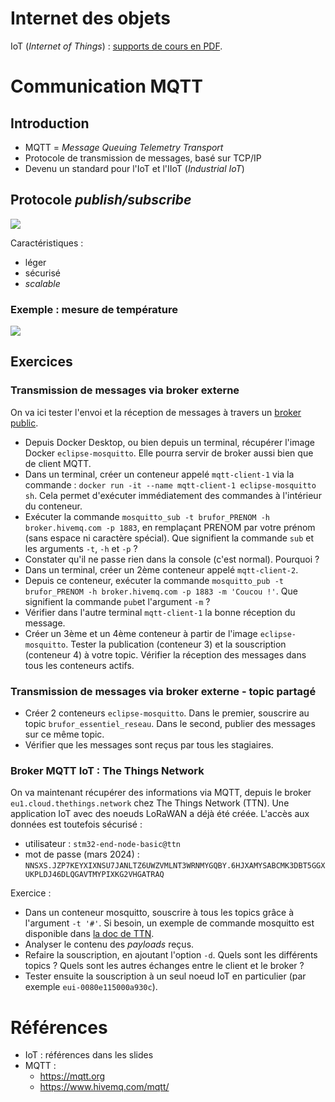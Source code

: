 # Internet des objets

IoT (*Internet of Things*) : [supports de cours en PDF](./5-eln-info%20IoT%20-%20G.%20Le%20Vaillant.pdf).

# Communication MQTT

## Introduction

- MQTT = *Message Queuing Telemetry Transport*
- Protocole de transmission de messages, basé sur TCP/IP
- Devenu un standard pour l'IoT et l'IIoT (*Industrial IoT*)

## Protocole *publish/subscribe*

![](https://www.hivemq.com/sb-assets/f/243938/1920x1080/d2bbcc60d9/mqtt-overview.webp)

Caractéristiques :
- léger
- sécurisé
- *scalable*

### Exemple : mesure de température

![](https://mqtt.org/assets/img/mqtt-publish-subscribe.png)



## Exercices

### Transmission de messages via broker externe

On va ici tester l'envoi et la réception de messages à travers un [broker public](https://www.hivemq.com/mqtt/public-mqtt-broker/).

- Depuis Docker Desktop, ou bien depuis un terminal, récupérer l'image Docker ```eclipse-mosquitto```. Elle pourra servir de broker aussi bien que de client MQTT.
- Dans un terminal, créer un conteneur appelé ```mqtt-client-1``` via la commande :  ```docker run -it --name mqtt-client-1 eclipse-mosquitto sh```. Cela permet d'exécuter immédiatement des commandes à l'intérieur du conteneur.
- Exécuter la commande ```mosquitto_sub -t brufor_PRENOM -h broker.hivemq.com -p 1883```, en remplaçant PRENOM par votre prénom (sans espace ni caractère spécial). Que signifient la commande ```sub``` et les arguments ```-t```, ```-h``` et ```-p``` ?
- Constater qu'il ne passe rien dans la console (c'est normal). Pourquoi ?
- Dans un terminal, créer un 2ème conteneur appelé ```mqtt-client-2```.
- Depuis ce conteneur, exécuter la commande ```mosquitto_pub -t brufor_PRENOM -h broker.hivemq.com -p 1883 -m 'Coucou !'```. Que signifient la commande ```pub```et l'argument ```-m``` ?
- Vérifier dans l'autre terminal ```mqtt-client-1``` la bonne réception du message.
- Créer un 3ème et un 4ème conteneur à partir de l'image ```eclipse-mosquitto```. Tester la publication (conteneur 3) et la souscription (conteneur 4) à votre topic. Vérifier la réception des messages dans tous les conteneurs actifs.


### Transmission de messages via broker externe - topic partagé

- Créer 2 conteneurs ```eclipse-mosquitto```. Dans le premier, souscrire au topic ```brufor_essentiel_reseau```. Dans le second, publier des messages sur ce même topic.
- Vérifier que les messages sont reçus par tous les stagiaires.

<!-- 
### Utilisation d'un broker local

TODO besoin de l'IP host dans Docker
- Depuis Docker Desktop, récupérer l'image du broker ```eclipse-mosquitto```. Lancer alors cette dans un conteneur avec le nom 'mqtt-broker' et en assignant le port 1883 de la machine au port 1883 du conteneur.
- À partir de 2 autres conteneurs basés sur ```emqx/mqttx-cli```, tester ce broker local. Son adresse sera ```TODO```.
-->

### Broker MQTT IoT : The Things Network

On va maintenant récupérer des informations via MQTT, depuis le broker ```eu1.cloud.thethings.network``` chez The Things Network (TTN). Une application IoT avec des noeuds LoRaWAN a déjà été créée. L'accès aux données est toutefois sécurisé :
- utilisateur : ```stm32-end-node-basic@ttn```
- mot de passe (mars 2024) : ```NNSXS.JZP7KEYXIXNSU7JANLTZ6UWZVMLNT3WRNMYGQBY.6HJXAMYSABCMK3DBT5GGXUKPLDJ46DLQGAVTMYPIXKG2VHGATRAQ```

Exercice : 
- Dans un conteneur mosquitto, souscrire à tous les topics grâce à l'argument ```-t '#'```. Si besoin, un exemple de commande mosquitto est disponible dans [la doc de TTN](https://www.thethingsindustries.com/docs/integrations/mqtt/#mqtt-clients).
- Analyser le contenu des *payloads* reçus.
- Refaire la souscription, en ajoutant l'option ```-d```. Quels sont les différents topics ? Quels sont les autres échanges entre le client et le broker ? 
- Tester ensuite la souscription à un seul noeud IoT en particulier (par exemple ```eui-0080e115000a930c```).

# Références

- IoT : références dans les slides
- MQTT : 
    - https://mqtt.org
    - https://www.hivemq.com/mqtt/